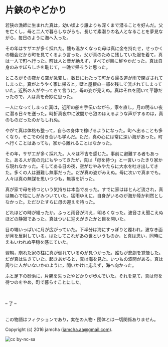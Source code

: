 

# 片鋏のやどかり

若狭の漁師に生まれた真は，幼い頃より誰よりも深くまで潜ることを好んだ。父を亡くし，母と二人で暮らしながらも，長じて素潜りの名人となることを夢見ながら，毎日のように海へ入った。  

その年はサザエが多く採れた。懐も温かくなった母は真に金を持たせ，せっかくの機会だから町を見てくるよう言った。父が真のために残していた服を着て，真は一人で町へ行った。町は人と音が絶えず，すべてが目に鮮やかだった。真は自身のみすぼらしさを恥じて，一晩で帰ろうと思った。  

ところがその夜から空が急変し，数日にわたって町から帰る道が雨で閉ざされてしまった。真がようやく家に帰ると，壁と屋根の一部を残して流されてしまっていた。近所の人がやってきて言うに，母の姿が見えぬ。真はそれを聞いて平静だったので，人は真を奇妙に思った。  

一人になってしまった真は，近所の船を手伝いながら，家を直し，月の明るい夜に潜る日々を送った。時折真夜中に波間から狼のほえるような声がするのは，真のものだったのかもしれぬ。  

やがて真は体格も整って，自らの身体で稼げるようになった。町へ出ることも多くなり，そこでの付き合いも学んだ。ただ，真の心には常に深い海があった。町へ行くことはあっても，家から離れることはなかった。  

その年，サザエが多く採れた。人々は不吉を感じた。事前に避難する者もあった。ある人が真の元にもやってきたが，真は「母を待つ」と一言いったきり家から現れなかった。そしてある日の夜，空がむやみやたらに大水を吐き出してきた。多くの人は避難し無事だった。だが真の姿がみえぬ。母に次いで真までも。人々は真の無謀を思いつつも，無事を祈った。  

真が家で母を待つという気持ちは本当であった。すでに家はほとんど流され，真は無心で柱にしがみついていた。猛雨ゆえに，自身がいるのが海か陸か判然としなかった。ただひたすらに母の迎えを待った。  

どれほどの時が経ったか。ふっと雨音が消え，明るくなった。波音さえ聞こえぬほどの静寂であった。真はついに迎えがきたかと目を開いた。  

目の端いっぱいに月が広がっていた。下半分は海にすっぽりと覆われ，波なき面が月を反射している。はたしてこれがあの世というものか，と真は思い，同時にえもいわれぬ平穏を感じていた。  

翌朝，崩れた家の柱に真が倒れているのが見つかった。誰もが悲劇を覚悟した。だが真は生きていた。起きあがると，真は海を見た。いつもの波間がある。真は周りに人がいないかのように，問いかけに応えず，海へ向かった。  

ふと足下の砂浜に，片腕を失ったやどかりが歩んでいた。それを見て，真は母を待つのをやめ，町で暮らすことにした。  

<br>  
<br>  
&#x2013; 了 &#x2013;  

<br>  
<br>  

この物語はフィクションであり，実在の人物・団体とは一切関係ありません。  

Copyright (c) 2016 jamcha (jamcha.aa@gmail.com).  

![cc by-nc-sa](https://i.creativecommons.org/l/by-nc-sa/4.0/88x31.png)  


